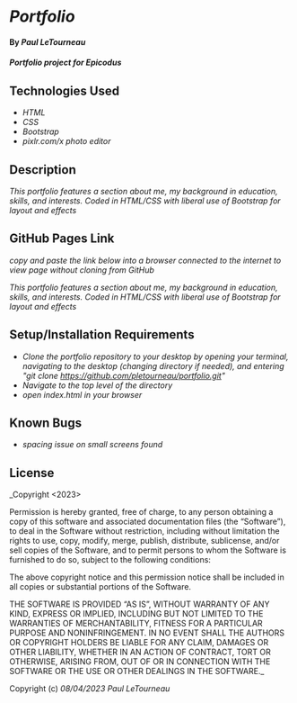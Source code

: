 # _Portfolio_

#### By _**Paul LeTourneau**_

#### _Portfolio project for Epicodus_

## Technologies Used

* _HTML_
* _CSS_
* _Bootstrap_
* _pixlr.com/x photo editor_

## Description

_This portfolio features a section about me, my background in education, skills, and interests. Coded in HTML/CSS with liberal use of Bootstrap for layout and effects_

## GitHub Pages Link

_copy and paste the link below into a browser connected to the internet to view page without cloning from GitHub_

_This portfolio features a section about me, my background in education, skills, and interests. Coded in HTML/CSS with liberal use of Bootstrap for layout and effects_

## Setup/Installation Requirements

* _Clone the portfolio repository to your desktop by opening your terminal, navigating to the desktop (changing directory if needed), and entering "git clone https://github.com/pletourneau/portfolio.git"_
* _Navigate to the top level of the directory_
* _open index.html in your browser_


## Known Bugs

* _spacing issue on small screens found_


## License

_Copyright <2023> <Paul LeTourneau>

Permission is hereby granted, free of charge, to any person obtaining a copy of this software and associated documentation files (the “Software”), to deal in the Software without restriction, including without limitation the rights to use, copy, modify, merge, publish, distribute, sublicense, and/or sell copies of the Software, and to permit persons to whom the Software is furnished to do so, subject to the following conditions:

The above copyright notice and this permission notice shall be included in all copies or substantial portions of the Software.

THE SOFTWARE IS PROVIDED “AS IS”, WITHOUT WARRANTY OF ANY KIND, EXPRESS OR IMPLIED, INCLUDING BUT NOT LIMITED TO THE WARRANTIES OF MERCHANTABILITY, FITNESS FOR A PARTICULAR PURPOSE AND NONINFRINGEMENT. IN NO EVENT SHALL THE AUTHORS OR COPYRIGHT HOLDERS BE LIABLE FOR ANY CLAIM, DAMAGES OR OTHER LIABILITY, WHETHER IN AN ACTION OF CONTRACT, TORT OR OTHERWISE, ARISING FROM, OUT OF OR IN CONNECTION WITH THE SOFTWARE OR THE USE OR OTHER DEALINGS IN THE SOFTWARE._

Copyright (c) _08/04/2023_ _Paul LeTourneau_